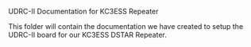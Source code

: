 UDRC-II Documentation for KC3ESS Repeater

This folder will contain the documentation we have created to setup the UDRC-II board for our KC3ESS DSTAR Repeater.

